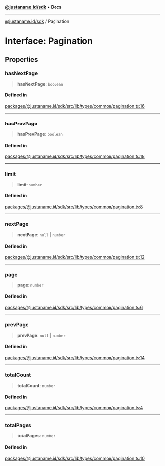 [**@justaname.id/sdk**](../README.md) • **Docs**

***

[@justaname.id/sdk](../globals.md) / Pagination

# Interface: Pagination

## Properties

### hasNextPage

> **hasNextPage**: `boolean`

#### Defined in

[packages/@justaname.id/sdk/src/lib/types/common/pagination.ts:16](https://github.com/JustaName-id/JustaName-sdk/blob/7430def13fc61cd3fc8b89d25e0869ee390cc2d0/packages/@justaname.id/sdk/src/lib/types/common/pagination.ts#L16)

***

### hasPrevPage

> **hasPrevPage**: `boolean`

#### Defined in

[packages/@justaname.id/sdk/src/lib/types/common/pagination.ts:18](https://github.com/JustaName-id/JustaName-sdk/blob/7430def13fc61cd3fc8b89d25e0869ee390cc2d0/packages/@justaname.id/sdk/src/lib/types/common/pagination.ts#L18)

***

### limit

> **limit**: `number`

#### Defined in

[packages/@justaname.id/sdk/src/lib/types/common/pagination.ts:8](https://github.com/JustaName-id/JustaName-sdk/blob/7430def13fc61cd3fc8b89d25e0869ee390cc2d0/packages/@justaname.id/sdk/src/lib/types/common/pagination.ts#L8)

***

### nextPage

> **nextPage**: `null` \| `number`

#### Defined in

[packages/@justaname.id/sdk/src/lib/types/common/pagination.ts:12](https://github.com/JustaName-id/JustaName-sdk/blob/7430def13fc61cd3fc8b89d25e0869ee390cc2d0/packages/@justaname.id/sdk/src/lib/types/common/pagination.ts#L12)

***

### page

> **page**: `number`

#### Defined in

[packages/@justaname.id/sdk/src/lib/types/common/pagination.ts:6](https://github.com/JustaName-id/JustaName-sdk/blob/7430def13fc61cd3fc8b89d25e0869ee390cc2d0/packages/@justaname.id/sdk/src/lib/types/common/pagination.ts#L6)

***

### prevPage

> **prevPage**: `null` \| `number`

#### Defined in

[packages/@justaname.id/sdk/src/lib/types/common/pagination.ts:14](https://github.com/JustaName-id/JustaName-sdk/blob/7430def13fc61cd3fc8b89d25e0869ee390cc2d0/packages/@justaname.id/sdk/src/lib/types/common/pagination.ts#L14)

***

### totalCount

> **totalCount**: `number`

#### Defined in

[packages/@justaname.id/sdk/src/lib/types/common/pagination.ts:4](https://github.com/JustaName-id/JustaName-sdk/blob/7430def13fc61cd3fc8b89d25e0869ee390cc2d0/packages/@justaname.id/sdk/src/lib/types/common/pagination.ts#L4)

***

### totalPages

> **totalPages**: `number`

#### Defined in

[packages/@justaname.id/sdk/src/lib/types/common/pagination.ts:10](https://github.com/JustaName-id/JustaName-sdk/blob/7430def13fc61cd3fc8b89d25e0869ee390cc2d0/packages/@justaname.id/sdk/src/lib/types/common/pagination.ts#L10)
